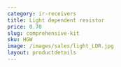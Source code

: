 ```yaml
---
category: ir-receivers
title: Light dependent resistor
price: 0.70
slug: comprehensive-kit
sku: HGW
image: /images/sales/light_LDR.jpg
layout: productdetails
---
```

